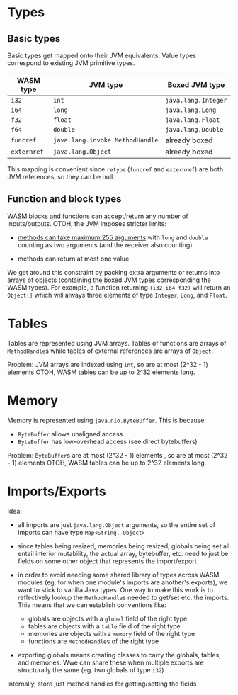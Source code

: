# Types

## Basic types

Basic types get mapped onto their JVM equivalents. Value types correspond to
existing JVM primitive types.

| WASM type     | JVM type                        | Boxed JVM type      |
| ------------- | ------------------------------- | ------------------- |
| `i32`         | `int`                           | `java.lang.Integer` |
| `i64`         | `long`                          | `java.lang.Long`    |
| `f32`         | `float`                         | `java.lang.Float`   |
| `f64`         | `double`                        | `java.lang.Double`  |
| `funcref`     | `java.lang.invoke.MethodHandle` | already boxed       |
| `externref`   | `java.lang.Object`              | already boxed       |

This mapping is convenient since `retype` (`funcref` and `externref`) are
both JVM references, so they can be null.

## Function and block types

WASM blocks and functions can accept/return any number of inputs/outputs. OTOH,
the JVM imposes stricter limits:

 * [methods can take maximum 255 arguments][0] with `long` and `double`
   counting as two arguments (and the receiver also counting)

 * methods can return at most one value

We get around this constraint by packing extra arguments or returns into
arrays of objects (containing the boxed JVM types corresponding the WASM types).
For example, a function returning `(i32 i64 f32)` will return an `Object[]`
which will always three elements of type `Integer`, `Long`, and `Float`.

# Tables

Tables are represented using JVM arrays. Tables of functions are arrays of
`MethodHandle`s while tables of external references are arrays of `Object`.

Problem: JVM arrays are indexed using `int`, so are at most (2^32 - 1) elements
         OTOH, WASM tables can be up to 2^32 elements long.

# Memory

Memory is represented using `java.nio.ByteBuffer`. This is because:

  - `ByteBuffer` allows unaligned access
  - `ByteBuffer` has low-overhead access (see direct bytebuffers)

Problem: `ByteBuffer`s are at most (2^32 - 1) elements , so are at most (2^32 - 1) elements
         OTOH, WASM tables can be up to 2^32 elements long.

# Imports/Exports

Idea:

  - all imports are just `java.lang.Object` arguments, so the entire set of
    imports can have type `Map<String, Object>`

  - since tables being resized, memories being resized, globals being set all
    entail interior mutability, the actual array, bytebuffer, etc. need to just
    be fields on some other object that represents the import/export

  - in order to avoid needing some shared library of types across WASM modules
    (eg. for when one module's imports are another's exports), we want to stick
    to vanilla Java types. One way to make this work is to reflectively lookup
    the `MethodHandle`s needed to get/set etc. the imports. This means that we
    can establish conventions like:

      * globals are objects with a `global` field of the right type
      * tables are objects with a `table` field of the right type
      * memories are objects with a `memory` field of the right type
      * functions are `MethodHandle`s of the right type

  - exporting globals means creating classes to carry the globals, tables,
    and memories. Wwe can share these when multiple exports are structurally
    the same (eg. two globals of type `i32`)

Internally, store just method handles for getting/setting the fields

[0]: https://docs.oracle.com/javase/specs/jvms/se16/html/jvms-4.html#jvms-4.11
